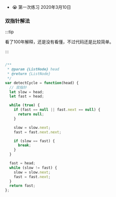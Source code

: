 - 😭 第一次练习 2020年3月10日



### 双指针解法

:::tip

看了100年解释，还是没有看懂，不过代码还是比较简单。

:::

```javascript

/**
 * @param {ListNode} head
 * @return {ListNode}
 */
var detectCycle = function(head) {
  // 双指针
  let slow = head;
  let fast = head;

  while (true) {
    if (fast == null || fast.next == null) {
      return null;
    }

    slow = slow.next;
    fast = fast.next.next;

    if (slow == fast) {
      break;
    }
  }

  fast = head;
  while (slow != fast) {
    slow = slow.next;
    fast = fast.next;
  }
  return fast;
};
```

